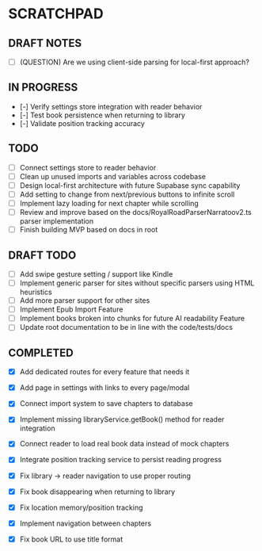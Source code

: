 # SCRATCHPAD

## DRAFT NOTES
- [ ] (QUESTION) Are we using client-side parsing for local-first approach?

## IN PROGRESS
- [-] Verify settings store integration with reader behavior
- [-] Test book persistence when returning to library
- [-] Validate position tracking accuracy

## TODO
- [ ] Connect settings store to reader behavior
- [ ] Clean up unused imports and variables across codebase
- [ ] Design local-first architecture with future Supabase sync capability
- [ ] Add setting to change from next/previous buttons to infinite scroll
- [ ] Implement lazy loading for next chapter while scrolling
- [ ] Review and improve based on the docs/RoyalRoadParserNarratoov2.ts parser implementation
- [ ] Finish building MVP based on docs in root

## DRAFT TODO
- [ ] Add swipe gesture setting / support like Kindle
- [ ] Implement generic parser for sites without specific parsers using HTML heuristics
- [ ] Add more parser support for other sites
- [ ] Implement Epub Import Feature
- [ ] Implement books broken into chunks for future AI readability Feature
- [ ] Update root documentation to be in line with the code/tests/docs 

## COMPLETED
- [x] Add dedicated routes for every feature that needs it
- [x] Add page in settings with links to every page/modal
- [x] Connect import system to save chapters to database
- [x] Implement missing libraryService.getBook() method for reader integration
- [x] Connect reader to load real book data instead of mock chapters
- [x] Integrate position tracking service to persist reading progress
- [x] Fix library → reader navigation to use proper routing
- [x] Fix book disappearing when returning to library
- [x] Fix location memory/position tracking
- [x] Implement navigation between chapters
- [x] Fix book URL to use title format


